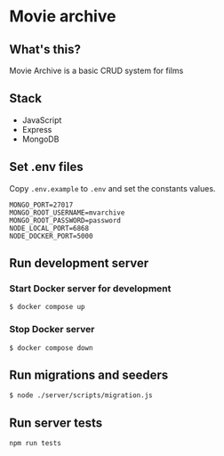 # Movie archive

## What's this?

Movie Archive is a basic CRUD system for films

## Stack
* JavaScript
* Express
* MongoDB

## Set .env files

Copy `.env.example` to `.env` and set the constants values.

```
MONGO_PORT=27017
MONGO_ROOT_USERNAME=mvarchive
MONGO_ROOT_PASSWORD=password
NODE_LOCAL_PORT=6868
NODE_DOCKER_PORT=5000
```

## Run development server

### Start Docker server for development

`$ docker compose up`

### Stop Docker server

`$ docker compose down`

## Run migrations and seeders

`$ node ./server/scripts/migration.js`

## Run server tests

`npm run tests`

